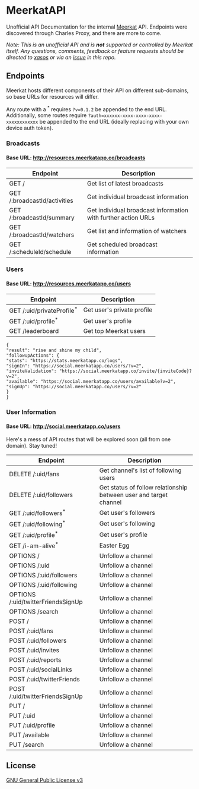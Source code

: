 # MeerkatAPI

Unofficial API Documentation for the internal [Meerkat](http://meerkatapp.co) API. Endpoints were discovered through Charles Proxy, and there are more to come.

*Note: This is an unofficial API and is __not__ supported or controlled by Meerkat itself. Any questions, comments, feedback or feature requests should be directed to [xasos](http://github.com/xasos) or via an [issue](https://github.com/xasos/MeerkatAPI/issues) in this repo.*

## Endpoints

Meerkat hosts different components of their API on different sub-domains, so base URLs for resources will differ. 

Any route with a <sup>*</sup> requires `?v=0.1.2` be appended to the end URL. Additionally, some routes require `?auth=xxxxxx-xxxx-xxxx-xxxx-xxxxxxxxxxxx` be appended to the end URL (ideally replacing with your own device auth token).

### Broadcasts

#### Base URL: http://resources.meerkatapp.co/broadcasts

| Endpoint | Description |
| ---- | --------------- |
| GET / | Get list of latest broadcasts |
| GET /:broadcastId/activities | Get individual broadcast information |
| GET /:broadcastId/summary | Get individual broadcast information with further action URLs |
| GET /:broadcastId/watchers | Get list and information of watchers |
| GET /:scheduleId/schedule | Get scheduled broadcast information |

### Users

#### Base URL: http://resources.meerkatapp.co/users

| Endpoint | Description |
| ---- | --------------- |
| GET /:uid/privateProfile<sup>*</sup> | Get user's private profile |
| GET /:uid/profile<sup>*</sup> | Get user's profile |
| GET /leaderboard | Get top Meerkat users |

```
{
"result": "rise and shine my child",
"followupActions": {
"stats": "https://stats.meerkatapp.co/logs",
"signIn": "https://social.meerkatapp.co/users/?v=2",
"inviteValidation": "https://social.meerkatapp.co/invite/{inviteCode}?v=2",
"available": "https://social.meerkatapp.co/users/available?v=2",
"signUp": "https://social.meerkatapp.co/users/?v=2"
}
}
```

### User Information

#### Base URL: http://social.meerkatapp.co/users

Here's a mess of API routes that will be explored soon (all from one domain). Stay tuned!

| Endpoint | Description |
| ---- | --------------- |
| DELETE /:uid/fans | Get channel's list of following users |
| DELETE /:uid/followers | Get status of follow relationship between user and target channel |
| GET /:uid/followers<sup>*</sup> | Get user's followers |
| GET /:uid/following<sup>*</sup> | Get user's following |
| GET /:uid/profile<sup>*</sup> | Get user's profile |
| GET /i-am-alive<sup>*</sup> | Easter Egg |
| OPTIONS / | Unfollow a channel |
| OPTIONS /:uid | Unfollow a channel |
| OPTIONS /:uid/followers | Unfollow a channel |
| OPTIONS /:uid/following | Unfollow a channel |
| OPTIONS /:uid/twitterFriendsSignUp | Unfollow a channel |
| OPTIONS /search | Unfollow a channel |
| POST / | Unfollow a channel |
| POST /:uid/fans | Unfollow a channel |
| POST /:uid/followers | Unfollow a channel |
| POST /:uid/invites | Unfollow a channel |
| POST /:uid/reports | Unfollow a channel |
| POST /:uid/socialLinks | Unfollow a channel |
| POST /:uid/twitterFriends | Unfollow a channel |
| POST /:uid/twitterFriendsSignUp | Unfollow a channel |
| PUT / | Unfollow a channel |
| PUT /:uid | Unfollow a channel |
| PUT /:uid/profile | Unfollow a channel |
| PUT /available | Unfollow a channel |
| PUT /search | Unfollow a channel |


## License
[GNU General Public License v3](LICENSE)
